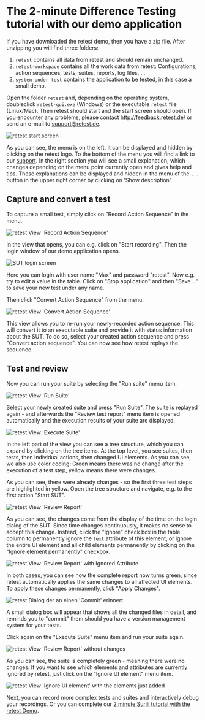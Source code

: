 # The 2-minute Difference Testing tutorial with our demo application

If you have downloaded the retest demo, then you have a zip file.
After unzipping you will find three folders:

1. `retest` contains all data from retest and should remain unchanged.
2. `retest-workspace` contains all the work data from retest: Configurations, action sequences, tests, suites, reports, log files, ...
3. `system-under-test` contains the application to be tested, in this case a small demo.

Open the folder `retest` and, depending on the operating system, doubleclick `retest-gui.exe` (Windows)
or the executable `retest` file (Linux/Mac). Then retest should start and the start screen should open.
If you encounter any problems, please contact http://feedback.retest.de/ or send an e-mail to [support@retest.de](mailto:support@retest.de).

![retest start screen](2-min-diff-testing-demo-tutorial-1.png)

As you can see, the menu is on the left. It can be displayed and hidden by clicking on the retest logo.
To the bottom of the menu you will find a link to our [support](http://feedback.retest.de/).
In the right section you will see a small explanation, which changes depending on the menu point currently open and gives help and tips.
These explanations can be displayed and hidden in the menu of the `...` button in the upper right corner by clicking on 'Show description'.

Capture and convert a test
--------------------------

To capture a small test, simply click on "Record Action Sequence" in the menu.

![retest View 'Record Action Sequence'](2-min-diff-testing-demo-tutorial-2.png)

In the view that opens, you can e.g. click on "Start recording".
Then the login window of our demo application opens.

![SUT login screen](2-min-diff-testing-demo-tutorial-3.png)

Here you can login with user name "Max" and password "retest". 
Now e.g. try to edit a value in the table.
Click on "Stop application" and then "Save ..." to save your new test under any name.

Then click "Convert Action Sequence" from the menu.

![retest View 'Convert Action Sequence'](2-min-diff-testing-demo-tutorial-4.png)

This view allows you to re-run your newly-recorded action sequence.
This will convert it to an executable suite and provide it with status information about the SUT.
To do so, select your created action sequence and press "Convert action sequence".
You can now see how retest replays the sequence.

Test and review
---------------

Now you can run your suite by selecting the "Run suite" menu item.

![retest View 'Run Suite'](2-min-diff-testing-demo-tutorial-5.png)

Select your newly created suite and press "Run Suite".
The suite is replayed again - and afterwards the "Review test report" menu item is opened automatically
and the execution results of your suite are displayed.

![retest View 'Execute Suite'](2-min-diff-testing-demo-tutorial-6.png)

In the left part of the view you can see a tree structure, which you can expand by clicking on the tree items.
At the top level, you see suites, then tests, then individual actions, then changed UI elements.
As you can see, we also use color coding:
Green means there was no change after the execution of a test step,
yellow means there were changes.

As you can see, there were already changes - so the first three test steps are highlighted in yellow.
Open the tree structure and navigate, e.g. to the first action "Start SUT".

![retest View 'Review Report'](2-min-diff-testing-demo-tutorial-7.png)

As you can see, the changes come from the display of the time on the login dialog of the SUT.
Since time changes continuously, it makes no sense to accept this change.
Instead, click the "Ignore" check box in the table column to permanently ignore the `text` attribute of this element,
or ignore the entire UI element and all child elements permanently by clicking on the "Ignore element permanently" checkbox.

![retest View 'Review Report' with Ignored Attribute](2-min-diff-testing-demo-tutorial-8.png)

In both cases, you can see how the complete report now turns green, since retest automatically applies the same changes to all affected UI elements.
To apply these changes permanently, click "Apply Changes".

![retest Dialog der an einen 'Commit' erinnert.](2-min-diff-testing-demo-tutorial-9.png)

A small dialog box will appear that shows all the changed files in detail, and reminds you to "commit" them should you have a version management system for your tests.

Click again on the "Execute Suite" menu item and run your suite again.

![retest View 'Review Report' without changes](2-min-diff-testing-demo-tutorial-10.png)

As you can see, the suite is completely green - meaning there were no changes.
If you want to see which elements and attributes are currently ignored by retest,
just click on the "Ignore UI element" menu item.

![retest View 'Ignore UI element' with the elements just added](2-min-diff-testing-demo-tutorial-11.png)

Next, you can record more complex tests and suites and interactively debug your recordings.
Or you can complete our [2 minute Surili tutorial with the retest Demo](2-min-surili-demo-tutorial.md).

